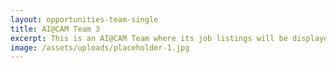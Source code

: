 ```yaml
---
layout: opportunities-team-single
title: AI@CAM Team 3
excerpt: This is an AI@CAM Team where its job listings will be displayed
image: /assets/uploads/placeholder-1.jpg
---
```


